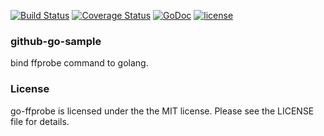 [![Build Status](https://secure.travis-ci.org/mu1ro/github-go-sample.png?branch=master)](http://travis-ci.org/mu1ro/github-go-sample)
[![Coverage Status](https://coveralls.io/repos/mu1ro/github-go-sample/badge.svg?branch=master)](https://coveralls.io/r/mu1ro/github-go-sample?branch=master)
[![GoDoc](https://godoc.org/github.com/mu1ro/github-go-sample?status.svg)](https://godoc.org/github.com/mu1ro/github-go-sample)
[![license](https://img.shields.io/badge/license-MIT-4183c4.svg)](https://github.com/mu1ro/github-go-sample/blob/master/LICENSE)

### github-go-sample

bind ffprobe command to golang.

### License

go-ffprobe is licensed under the the MIT license. Please see the LICENSE file for details.
